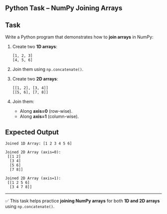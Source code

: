 ## Python Task – NumPy Joining Arrays

## Task

Write a Python program that demonstrates how to **join arrays** in NumPy:

1. Create two **1D arrays**:

   ```
   [1, 2, 3]
   [4, 5, 6]
   ```
2. Join them using `np.concatenate()`.
3. Create two **2D arrays**:

   ```
   [[1, 2], [3, 4]]
   [[5, 6], [7, 8]]
   ```
4. Join them:

   * Along **axis=0** (row-wise).
   * Along **axis=1** (column-wise).

## Expected Output

```
Joined 1D Array: [1 2 3 4 5 6]

Joined 2D Array (axis=0):
 [[1 2]
  [3 4]
  [5 6]
  [7 8]]

Joined 2D Array (axis=1):
 [[1 2 5 6]
  [3 4 7 8]]
```

---

✅ This task helps practice **joining NumPy arrays** for both **1D and 2D arrays** using `np.concatenate()`.
